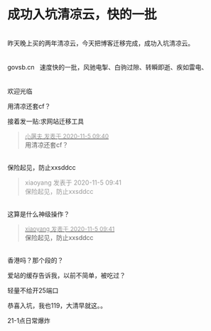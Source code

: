 # 成功入坑清凉云，快的一批


<br />
昨天晚上买的两年清凉云，今天把博客迁移完成，成功入坑清凉云。<br />
<br />
<br />
govsb.cn&nbsp; &nbsp;速度快的一批，风驰电掣、白驹过隙、转瞬即逝、疾如雷电、 <br />
<br />
<br />
欢迎光临<img src="static/image/smiley/yct/008.gif" smilieid="39" border="0" alt="" /> <br />


用清凉还套cf？

接着发一贴:求网站迁移工具

<div class="quote"><blockquote><font size="2"><a href="https://www.hostloc.com/forum.php?mod=redirect&amp;goto=findpost&amp;pid=9405081&amp;ptid=762639" target="_blank"><font color="#999999">小屠夫 发表于 2020-11-5 09:40</font></a></font><br />
用清凉还套cf？</blockquote></div><br />
保险起见，防止xxsddcc<img src="static/image/smiley/default/lol.gif" smilieid="12" border="0" alt="" />

<div class="quote"><blockquote><font color="#999999">xiaoyang 发表于 2020-11-5 09:41</font><br />
<font color="#999999">保险起见，防止xxsddcc</font></blockquote></div><br />
这算是什么神级操作？

<div class="quote"><blockquote><font size="2"><a href="https://www.hostloc.com/forum.php?mod=redirect&amp;goto=findpost&amp;pid=9405090&amp;ptid=762639" target="_blank"><font color="#999999">xiaoyang 发表于 2020-11-5 09:41</font></a></font><br />
保险起见，防止xxsddcc</blockquote></div><br />
香港吗？那个段的？<br />


爱站的缓存告诉我，以前不简单，被吃过？<img src="static/image/smiley/default/titter.gif" smilieid="9" border="0" alt="" />

轻量不给开25端口<img src="static/image/smiley/default/cry.gif" smilieid="4" border="0" alt="" />

恭喜入坑，我也119，大清早就这。。<br />
<img id="aimg_buLNC" onclick="zoom(this, this.src, 0, 0, 0)" class="zoom" src="https://i.loli.net/2020/11/05/zdkYQC6ZgRKlcy1.png" onmouseover="img_onmouseoverfunc(this)" onload="thumbImg(this)" border="0" alt="" />

21-1点日常爆炸
